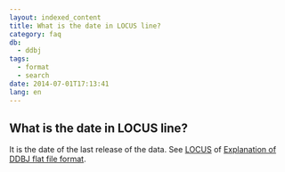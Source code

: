 ```yaml
---
layout: indexed_content
title: What is the date in LOCUS line?
category: faq
db:
  - ddbj
tags: 
  - format
  - search
date: 2014-07-01T17:13:41
lang: en
---
```


## What is the date in LOCUS line?

<p>It is the date of the last release of the data. See <a href="/ddbj/flat-file-e.html#LocusB">LOCUS</a> of <a href="/ddbj/flat-file-e.html">Explanation of DDBJ flat file format</a>. </p>
